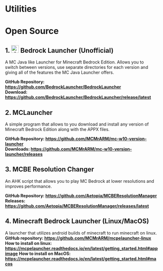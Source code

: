 # Utilities

# Open Source
## 1. <img src="https://avatars.githubusercontent.com/u/83617280?s=200&v=4" alt="drawing" width="25" height="25"/> Bedrock Launcher (Unofficial)
A MC Java like Launcher for Minecraft Bedrock Edition. Allows you to switch between versions, use separate directories for each version and giving all of the features the MC Java Launcher offers.

<b>GitHub Repository: https://github.com/BedrockLauncher/BedrockLauncher</b>                                
<b>Download: https://github.com/BedrockLauncher/BedrockLauncher/release/latest</b>      

## 2. MCLauncher
A simple program that allows to you download and install any version of Minecraft Bedrock Edition along with the APPX files.


**GitHub Repository: https://github.com/MCMrARM/mc-w10-version-launcher**          
**Downloads: https://github.com/MCMrARM/mc-w10-version-launcher/releases**              

## 3. MCBE Resolution Changer
An AHK script that allows you to play MC Bedrock at lower resolutions and improves performance.

**GitHub Repository: https://github.com/Aetopia/MCBEResolutionManager**                                 
**Releases: https://github.com/Aetopia/MCBEResolutionManager/releases/latest**         

## 4. Minecraft Bedrock Launcher (Linux/MacOS)
A launcher that utilizes android builds of minecraft to run minecraft on linux.
**GitHub repository: https://github.com/MCMrARM/mcpelauncher-linux**
**How to install on linux: https://mcpelauncher.readthedocs.io/en/latest/getting_started.html#appimage**
**How to install on MacOS: https://mcpelauncher.readthedocs.io/en/latest/getting_started.html#macos**
